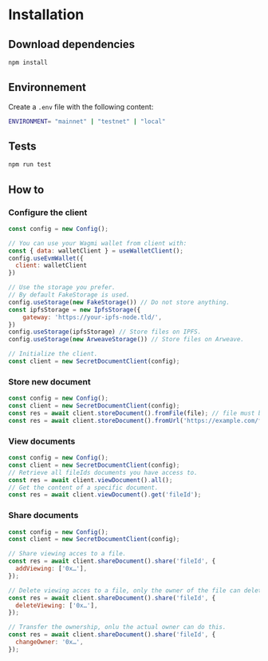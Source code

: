 # Installation

## Download dependencies

``` bash
npm install
```

## Environnement

Create a `.env` file with the following content:

``` bash
ENVIRONMENT= "mainnet" | "testnet" | "local"
```

## Tests

``` bash
npm run test
```

## How to

### Configure the client

``` js
const config = new Config();

// You can use your Wagmi wallet from client with:
const { data: walletClient } = useWalletClient();
config.useEvmWallet({
  client: walletClient
})

// Use the storage you prefer.
// By default FakeStorage is used.
config.useStorage(new FakeStorage()) // Do not store anything.
const ipfsStorage = new IpfsStorage({
    gateway: 'https://your-ipfs-node.tld/',
})
config.useStorage(ipfsStorage) // Store files on IPFS.
config.useStorage(new ArweaveStorage()) // Store files on Arweave.

// Initialize the client.
const client = new SecretDocumentClient(config);
```

### Store new document

``` js
const config = new Config();
const client = new SecretDocumentClient(config);
const res = await client.storeDocument().fromFile(file); // file must be of type File.
const res = await client.storeDocument().fromUrl('https://example.com/file.pdf');
```

### View documents

``` js
const config = new Config();
const client = new SecretDocumentClient(config);
// Retrieve all fileIds documents you have access to.
const res = await client.viewDocument().all();
// Get the content of a specific document.
const res = await client.viewDocument().get('fileId');
```

### Share documents

``` js
const config = new Config();
const client = new SecretDocumentClient(config);

// Share viewing acces to a file.
const res = await client.shareDocument().share('fileId', {
  addViewing: ['0x…'],
});

// Delete viewing acces to a file, only the owner of the file can delete the access.
const res = await client.shareDocument().share('fileId', {
  deleteViewing: ['0x…'],
});

// Transfer the ownership, onlu the actual owner can do this.
const res = await client.shareDocument().share('fileId', {
  changeOwner: '0x…',
});
```
